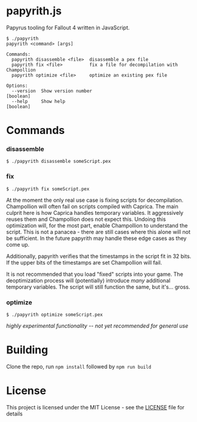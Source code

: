 # papyrith.js

Papyrus tooling for Fallout 4 written in JavaScript.

```
$ ./papyrith
papyrith <command> [args]

Commands:
  papyrith disassemble <file>  disassemble a pex file
  papyrith fix <file>          fix a file for decompilation with Champollion
  papyrith optimize <file>     optimize an existing pex file

Options:
  --version  Show version number                                       [boolean]
  --help     Show help                                                 [boolean]
```

# Commands

### disassemble

```
$ ./papyrith disassemble someScript.pex
```

### fix

```
$ ./papyrith fix someScript.pex
```

At the moment the only real use case is fixing scripts for decompilation. Champollion will often fail on scripts compiled with Caprica. The main culprit here is how Caprica handles temporary variables. It aggressively reuses them and Champollion does not expect this. Undoing this optimization will, for the most part, enable Champollion to understand the script. This is not a panacea - there are still cases where this alone will not be sufficient. In the future papyrith may handle these edge cases as they come up.

Additionally, papyrith verifies that the timestamps in the script fit in 32 bits. If the upper bits of the timestamps are set Champollion will fail.

It is not recommended that you load "fixed" scripts into your game. The deoptimization process will (potentially) introduce _many_ additional temporary variables. The script will still function the same, but it's... gross.

### optimize

```
$ ./papyrith optimize someScript.pex
```

_highly experimental functionality -- not yet recommended for general use_

# Building

Clone the repo, run `npm install` followed by `npm run build`

# License

This project is licensed under the MIT License - see the [LICENSE](https://github.com/cadpnq/papyrithjs/blob/master/LICENSE) file for details
